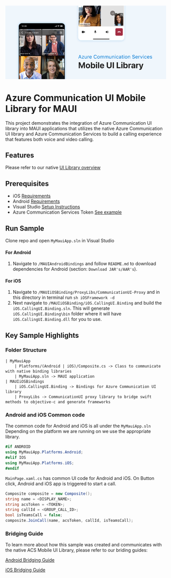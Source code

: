 ![Hero Image](/mobile-ui-library-hero-image.png)

# Azure Communication UI Mobile Library for MAUI

This project demonstrates the integration of Azure Communication UI library into MAUI applications that utilizes the native Azure Communication UI library and Azure Communication Services to build a calling experience that features both voice and video calling.

## Features

Please refer to our native [UI Library overview](https://docs.microsoft.com/en-us/azure/communication-services/concepts/ui-library/ui-library-overview?pivots=platform-mobile)

## Prerequisites

- iOS [Requirements](https://github.com/Azure/communication-ui-library-ios#requirements)
- Android [Requirements](https://github.com/Azure/communication-ui-library-android#prerequisites)
- Visual Studio [Setup Instructions](https://docs.microsoft.com/en-us/xamarin/get-started/installation/?pivots=macos)
- Azure Communication Services Token [See example](https://docs.microsoft.com/azure/communication-services/tutorials/trusted-service-tutorial)

## Run Sample

Clone repo and open `MyMauiApp.sln` in Visual Studio

#### For Android

1. Navigate to `/MAUIAndroidBindings` and follow `README.md` to download dependencies for Android (section: `Download JAR's/AAR's`).

#### For iOS

1. Navigate to `/MAUIiOSBinding/ProxyLibs/CommunicationUI-Proxy` and in this directory in terminal run `sh iOSFramework -d`
2. Next navigate to `/MAUIiOSBinding/iOS.CallingUI.Binding` and build the `iOS.CallingUI.Binding.sln`. This will generate `iOS.CallingUI.Binding\bin` folder where it will have `iOS.CallingUI.Binding.dll` for you to use.

## Key Sample Highlights

### Folder Structure

```
| MyMauiApp
    | Platforms/(Android | iOS)/Composite.cs -> Class to communicate with native binding libraries
    | MyMauiApp.sln -> MAUI application
| MAUIiOSBindings
    | iOS.CallingUI.Binding -> Bindings for Azure Communication UI library
    | ProxyLibs -> CommunicationUI proxy library to bridge swift methods to objective-c and generate frameworks
```

### Android and iOS Common code

The common code for Android and iOS is all under the `MyMauiApp.sln`
Depending on the platform we are running on we use the appropriate library.

```cs
#if ANDROID
using MyMauiApp.Platforms.Android;
#elif IOS
using MyMauiApp.Platforms.iOS;
#endif
```

`MainPage.xaml.cs` has common UI code for Android and iOS. On Button click, Android and iOS app is triggered to start a call.

```cs
Composite composite = new Composite();
string name = <DISPLAY_NAME>;
string acsToken = <TOKEN>;
string callId = <GROUP_CALL_ID>;
bool isTeamsCall = false;
composite.JoinCall(name, acsToken, callId, isTeamsCall);
```

### Bridging Guide

To learn more about how this sample was created and communicates with the native ACS Mobile UI Library, please refer to our briding guides:

[Android Bridging Guide](XamarinAndroidBindings/README.md)

[iOS Bridging Guide](MAUIiOSBindings/README.md)
